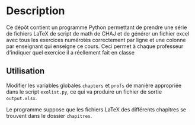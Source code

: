 Description
===========

Ce dépôt contient un programme Python permettant de prendre une série de fichiers LaTeX de script de math de CHAJ et de générer un fichier excel avec tous les exercices numérotés correctement par ligne et une colonne par enseignant qui enseigne ce cours. Ceci permet à chaque professeur d'indiquer quel exercice il a réellement fait en classe

Utilisation
-----------

Modifier les variables globales `chapters` et `profs` de manière appropriée dans le script `exolist.py`, ce qui va produire un fichier de sortie `output.xlsx`.

Le programme suppose que les fichiers LaTeX des différents chapitres se trouvent dans le dossier `chapitres`.
